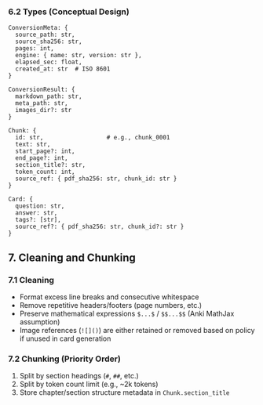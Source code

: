 ### 6.2 Types (Conceptual Design)
```
ConversionMeta: {
  source_path: str,
  source_sha256: str,
  pages: int,
  engine: { name: str, version: str },
  elapsed_sec: float,
  created_at: str  # ISO 8601
}

ConversionResult: {
  markdown_path: str,
  meta_path: str,
  images_dir?: str
}

Chunk: {
  id: str,                  # e.g., chunk_0001
  text: str,
  start_page?: int,
  end_page?: int,
  section_title?: str,
  token_count: int,
  source_ref: { pdf_sha256: str, chunk_id: str }
}

Card: {
  question: str,
  answer: str,
  tags?: [str],
  source_ref?: { pdf_sha256: str, chunk_id?: str }
}
```

## 7. Cleaning and Chunking
### 7.1 Cleaning
- Format excess line breaks and consecutive whitespace
- Remove repetitive headers/footers (page numbers, etc.)
- Preserve mathematical expressions `$...$` / `$$...$$` (Anki MathJax assumption)
- Image references (`![]()`) are either retained or removed based on policy if unused in card generation

### 7.2 Chunking (Priority Order)
1) Split by section headings (`#`, `##`, etc.)
2) Split by token count limit (e.g., ~2k tokens)
3) Store chapter/section structure metadata in `Chunk.section_title`